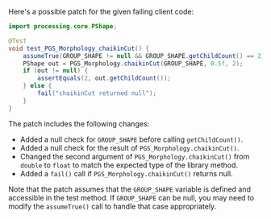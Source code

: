 Here's a possible patch for the given failing client code:

```java
import processing.core.PShape;

@Test
void test_PGS_Morphology_chaikinCut() {
    assumeTrue(GROUP_SHAPE != null && GROUP_SHAPE.getChildCount() == 2);
    PShape out = PGS_Morphology.chaikinCut(GROUP_SHAPE, 0.5f, 2);
    if (out != null) {
        assertEquals(2, out.getChildCount());
    } else {
        fail("chaikinCut returned null");
    }
}
```

The patch includes the following changes:

* Added a null check for `GROUP_SHAPE` before calling `getChildCount()`.
* Added a null check for the result of `PGS_Morphology.chaikinCut()`.
* Changed the second argument of `PGS_Morphology.chaikinCut()` from `double` to `float` to match the expected type of the library method.
* Added a `fail()` call if `PGS_Morphology.chaikinCut()` returns null.

Note that the patch assumes that the `GROUP_SHAPE` variable is defined and accessible in the test method. If `GROUP_SHAPE` can be null, you may need to modify the `assumeTrue()` call to handle that case appropriately.